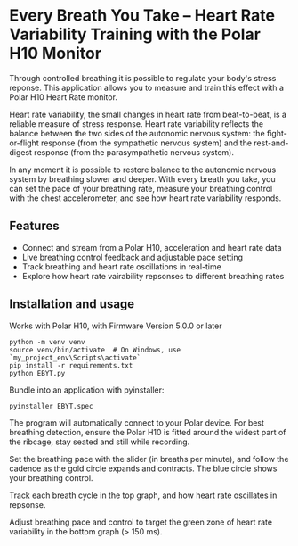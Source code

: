 # Every Breath You Take – Heart Rate Variability Training with the Polar H10 Monitor

Through controlled breathing it is possible to regulate your body's stress reponse. This application allows you to measure and train this effect with a Polar H10 Heart Rate monitor.

Heart rate variability, the small changes in heart rate from beat-to-beat, is a reliable measure of stress response. Heart rate variability reflects the balance between the two sides of the autonomic nervous system: the fight-or-flight response (from the sympathetic nervous system) and the rest-and-digest response (from the parasympathetic nervous system).

In any moment it is possible to restore balance to the autonomic nervous system by breathing slower and deeper. With every breath you take, you can set the pace of your breathing rate, measure your breathing control with the chest accelerometer, and see how heart rate variability responds.

## Features

- Connect and stream from a Polar H10, acceleration and heart rate data
- Live breathing control feedback and adjustable pace setting
- Track breathing and heart rate oscillations in real-time
- Explore how heart rate vairability repsonses to different breathing rates

## Installation and usage

Works with Polar H10, with Firmware Version 5.0.0 or later
    
    python -m venv venv
    source venv/bin/activate  # On Windows, use `my_project_env\Scripts\activate`
    pip install -r requirements.txt
    python EBYT.py 

Bundle into an application with pyinstaller:

    pyinstaller EBYT.spec

The program will automatically connect to your Polar device. For best breathing detection, ensure the Polar H10 is fitted around the widest part of the ribcage, stay seated and still while recording.

Set the breathing pace with the slider (in breaths per minute), and follow the cadence as the gold circle expands and contracts. The blue circle shows your breathing control.

Track each breath cycle in the top graph, and how heart rate oscillates in repsonse.

Adjust breathing pace and control to target the green zone of heart rate variability in the bottom graph (> 150 ms).